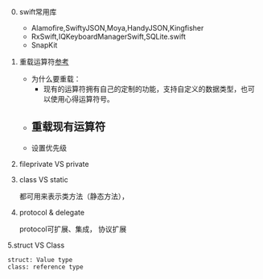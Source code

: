 0. swift常用库
    
    - Alamofire,SwiftyJSON,Moya,HandyJSON,Kingfisher
    - RxSwift,IQKeyboardManagerSwift,SQLite.swift
    - SnapKit

1. 重载运算符[参考](http://www.cocoachina.com/swift/20150204/11091.html)
    
    - 为什么要重载：
        - 现有的运算符拥有自己的定制的功能，支持自定义的数据类型，也可以使用心得运算符号。
    - 重载现有运算符
        - 
    - 设置优先级
    
        
        
2. fileprivate VS private
    
3. class VS static

    都可用来表示类方法（静态方法），
    
4. protocol & delegate
    
    protocol可扩展、集成，
    协议扩展

5.struct VS Class

    struct: Value type
    class: reference type